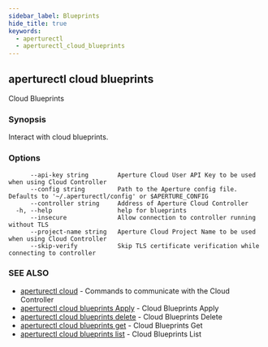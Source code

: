 ```yaml
---
sidebar_label: Blueprints
hide_title: true
keywords:
  - aperturectl
  - aperturectl_cloud_blueprints
---
```


<!-- markdownlint-disable -->

## aperturectl cloud blueprints

Cloud Blueprints

### Synopsis

Interact with cloud blueprints.

### Options

```
      --api-key string        Aperture Cloud User API Key to be used when using Cloud Controller
      --config string         Path to the Aperture config file. Defaults to '~/.aperturectl/config' or $APERTURE_CONFIG
      --controller string     Address of Aperture Cloud Controller
  -h, --help                  help for blueprints
      --insecure              Allow connection to controller running without TLS
      --project-name string   Aperture Cloud Project Name to be used when using Cloud Controller
      --skip-verify           Skip TLS certificate verification while connecting to controller
```

### SEE ALSO

- [aperturectl cloud](/reference/aperturectl/cloud/cloud.md) - Commands to communicate with the Cloud Controller
- [aperturectl cloud blueprints Apply](/reference/aperturectl/cloud/blueprints/Apply/Apply.md) - Cloud Blueprints Apply
- [aperturectl cloud blueprints delete](/reference/aperturectl/cloud/blueprints/delete/delete.md) - Cloud Blueprints Delete
- [aperturectl cloud blueprints get](/reference/aperturectl/cloud/blueprints/get/get.md) - Cloud Blueprints Get
- [aperturectl cloud blueprints list](/reference/aperturectl/cloud/blueprints/list/list.md) - Cloud Blueprints List
